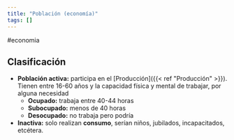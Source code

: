 ```yaml
---
title: "Población (economía)"
tags: []
---
```

#economia 
## Clasificación
- **Población activa:** participa en el [Producción]({{< ref "Producción" >}}). Tienen entre 16-60 años y la capacidad física y mental de trabajar, por alguna necesidad
	- **Ocupado:** trabaja entre 40-44 horas
	- **Subocupado:** menos de 40 horas
	- **Desocupado:** no trabaja pero podría
- **Inactiva:** solo realizan **consumo**, serían niños, jubilados, incapacitados, etcétera.